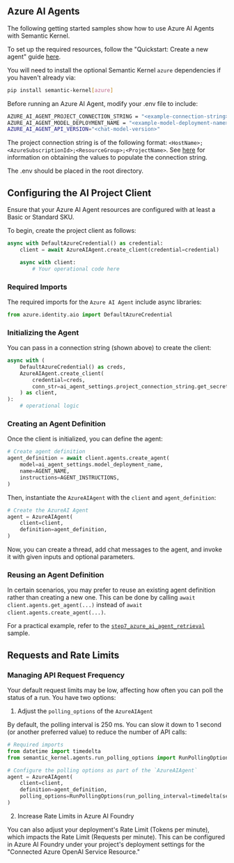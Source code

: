 ## Azure AI Agents

The following getting started samples show how to use Azure AI Agents with Semantic Kernel.

To set up the required resources, follow the "Quickstart: Create a new agent" guide [here](https://learn.microsoft.com/en-us/azure/ai-services/agents/quickstart?pivots=programming-language-python-azure).

You will need to install the optional Semantic Kernel `azure` dependencies if you haven't already via:

```bash
pip install semantic-kernel[azure]
```

Before running an Azure AI Agent, modify your .env file to include:

```bash
AZURE_AI_AGENT_PROJECT_CONNECTION_STRING = "<example-connection-string>"
AZURE_AI_AGENT_MODEL_DEPLOYMENT_NAME = "<example-model-deployment-name>"
AZURE_AI_AGENT_API_VERSION="<chat-model-version>"
```


The project connection string is of the following format: `<HostName>;<AzureSubscriptionId>;<ResourceGroup>;<ProjectName>`. See [here](https://learn.microsoft.com/en-us/azure/ai-services/agents/quickstart?pivots=programming-language-python-azure#configure-and-run-an-agent) for information on obtaining the values to populate the connection string.

The .env should be placed in the root directory.

## Configuring the AI Project Client

Ensure that your Azure AI Agent resources are configured with at least a Basic or Standard SKU.

To begin, create the project client as follows:

```python
async with DefaultAzureCredential() as credential:
    client = await AzureAIAgent.create_client(credential=credential)

    async with client:
        # Your operational code here
```

### Required Imports

The required imports for the `Azure AI Agent` include async libraries:

```python
from azure.identity.aio import DefaultAzureCredential
```

### Initializing the Agent

You can pass in a connection string (shown above) to create the client:

```python
async with (
    DefaultAzureCredential() as creds,
    AzureAIAgent.create_client(
        credential=creds,
        conn_str=ai_agent_settings.project_connection_string.get_secret_value(),
    ) as client,
):
    # operational logic
```

### Creating an Agent Definition

Once the client is initialized, you can define the agent:

```python
# Create agent definition
agent_definition = await client.agents.create_agent(
    model=ai_agent_settings.model_deployment_name,
    name=AGENT_NAME,
    instructions=AGENT_INSTRUCTIONS,
)
```

Then, instantiate the `AzureAIAgent` with the `client` and `agent_definition`:

```python
# Create the AzureAI Agent
agent = AzureAIAgent(
    client=client,
    definition=agent_definition,
)
```

Now, you can create a thread, add chat messages to the agent, and invoke it with given inputs and optional parameters.

### Reusing an Agent Definition

In certain scenarios, you may prefer to reuse an existing agent definition rather than creating a new one. This can be done by calling `await client.agents.get_agent(...)` instead of `await client.agents.create_agent(...)`. 

For a practical example, refer to the [`step7_azure_ai_agent_retrieval`](./step7_azure_ai_agent_retrieval.py) sample.

## Requests and Rate Limits

### Managing API Request Frequency

Your default request limits may be low, affecting how often you can poll the status of a run. You have two options:

1. Adjust the `polling_options` of the `AzureAIAgent`

By default, the polling interval is 250 ms. You can slow it down to 1 second (or another preferred value) to reduce the number of API calls:

```python
# Required imports
from datetime import timedelta
from semantic_kernel.agents.run_polling_options import RunPollingOptions

# Configure the polling options as part of the `AzureAIAgent`
agent = AzureAIAgent(
    client=client,
    definition=agent_definition,
    polling_options=RunPollingOptions(run_polling_interval=timedelta(seconds=1)),
)
```

2. Increase Rate Limits in Azure AI Foundry

You can also adjust your deployment's Rate Limit (Tokens per minute), which impacts the Rate Limit (Requests per minute). This can be configured in Azure AI Foundry under your project's deployment settings for the "Connected Azure OpenAI Service Resource."
